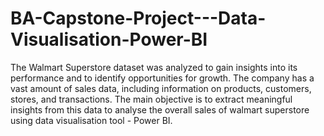 # BA-Capstone-Project---Data-Visualisation-Power-BI
The Walmart Superstore dataset was analyzed to gain insights into its 
performance and to identify opportunities for growth. The company has a vast amount of 
sales data, including information on products, customers, stores, and transactions. The 
main objective is to extract meaningful insights from this data to analyse the overall sales 
of walmart superstore using data visualisation tool - Power BI.
